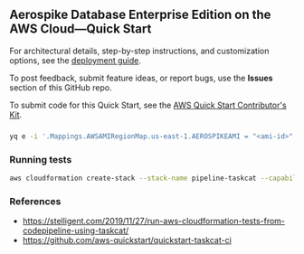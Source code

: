 ## Aerospike Database Enterprise Edition on the AWS Cloud—Quick Start

For architectural details, step-by-step instructions, and customization options, see the [deployment guide](https://fwd.aws/Pa8Yw?).

To post feedback, submit feature ideas, or report bugs, use the **Issues** section of this GitHub repo. 

To submit code for this Quick Start, see the [AWS Quick Start Contributor's Kit](https://aws-quickstart.github.io/).

### 
``` bash
yq e -i '.Mappings.AWSAMIRegionMap.us-east-1.AEROSPIKEAMI = "<ami-id>"' templates/aerospike-cluster-workload.template.yaml
```

### Running tests
``` bash
aws cloudformation create-stack --stack-name pipeline-taskcat --capabilities CAPABILITY_NAMED_IAM --disable-rollback --template-body file:///../github.com/Aerospike-DBaaS/quickstart-aerospike/pipeline-taskcat.yml --parameters ParameterKey=GitHubUser,ParameterValue=YOURGITHUBUSERID ParameterKey=GitHubRepo,ParameterValue=taskcat-example
```


### References
- https://stelligent.com/2019/11/27/run-aws-cloudformation-tests-from-codepipeline-using-taskcat/
- https://github.com/aws-quickstart/quickstart-taskcat-ci